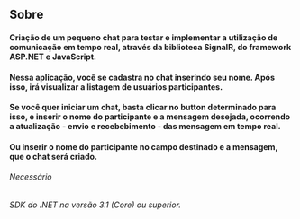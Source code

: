 ## Sobre
#### Criação de um pequeno chat para testar e implementar a utilização de comunicação em tempo real, através da biblioteca SignaIR, do framework ASP.NET e JavaScript. 
#### Nessa aplicação, você se cadastra no chat inserindo seu nome. Após isso, irá visualizar a listagem de usuários participantes.
#### Se você quer iniciar um chat, basta clicar no button determinado para isso, e inserir o nome do participante e a mensagem desejada, ocorrendo a atualização - envio e recebebimento - das mensagem em tempo real.
#### Ou inserir o nome do participante no campo destinado e a mensagem, que o chat será criado.
###### Necessário
###### SDK do .NET na versão 3.1 (Core) ou superior.
